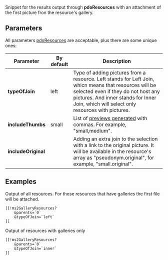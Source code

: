Snippet for the results output through **pdoResources** with an attachment of the first picture fron the resource's gallery.

## Parameters
All parameters [pdoResources][1] are acceptable, plus there are some unique ones:

Parameter            | By default  | Description
--------------------|---------------|---------------------------------------------
**typeOfJoin**      | left          | Type of adding pictures from a resource. Left stands for Left Join, whicn means that resources will be selected even if they do not host any pictures. And inner stands for Inner Join, which will select only resources with pictures.
**includeThumbs**   | small         | List of [previews generated][2] with commas. For example, "small,medium".
**includeOriginal** |               | Adding an extra join to the selection with a link to the original picture. It will be available in the resource's array as "pseudonym.original", for example, "small.original".

## Examples
Output of all resources. For those resources that have galleries the first file will be attached.
```
[[!ms2GalleryResources?
    &parents=`0`
    &typeOfJoin=`left`
]]
```

Output of resources with galleries only
```
[[!ms2GalleryResources?
    &parents=`0`
    &typeOfJoin=`inner`
]]
```


[1]: /en/components/01_pdoTools/01_Snippets/01_pdoResources.md
[2]: /en/components/18_ms2Gallery/02_Preview_generation.md
